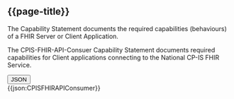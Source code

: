 ## {{page-title}}

The Capability Statement documents the required capabilities (behaviours) of a FHIR Server or Client Application.

The CPIS-FHIR-API-Consuer Capability Statement documents required capabilities for Client applications connecting to the National CP-IS FHIR Service.

<div class="tab">
  <button class="tablinks active" onclick="openTab(event, 'JSON')">JSON</button>
</div>
<div id="JSON" class="tabcontent" style="display:block">
{{json:CPISFHIRAPIConsumer}}
</div>